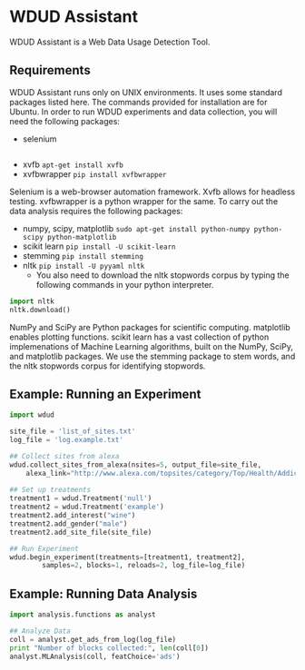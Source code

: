 WDUD Assistant
=========

WDUD Assistant is a Web Data Usage Detection Tool. 

Requirements
-----------
WDUD Assistant runs only on UNIX environments. It uses some standard packages listed here. The commands provided for installation are for Ubuntu.
In order to run WDUD experiments and data collection, you will need the following packages:

  - selenium
```pip install selenium
```
  - xvfb ```apt-get install xvfb```
  - xvfbwrapper ```pip install xvfbwrapper```

Selenium is a web-browser automation framework. Xvfb allows for headless testing. xvfbwrapper is a python wrapper for the same. To carry out the data analysis requires the following packages:
  - numpy, scipy, matplotlib ```sudo apt-get install python-numpy python-scipy python-matplotlib```
  - scikit learn ```pip install -U scikit-learn```
  - stemming ```pip install stemming```
  - nltk ```pip install -U pyyaml nltk```
     - You also need to download the nltk stopwords corpus by typing the following commands in your python interpreter. 
```python
import nltk
nltk.download()
``` 

NumPy and SciPy are Python packages for scientific computing. matplotlib enables plotting functions. scikit learn has a vast collection of python implemenations of Machine Learning algorithms, built on the NumPy, SciPy, and matplotlib packages. We use the stemming package to stem words, and the nltk stopwords corpus for identifying stopwords.

Example: Running an Experiment
-----------

```python
import wdud

site_file = 'list_of_sites.txt'
log_file = 'log.example.txt'

## Collect sites from alexa
wdud.collect_sites_from_alexa(nsites=5, output_file=site_file, 
	alexa_link="http://www.alexa.com/topsites/category/Top/Health/Addictions/Substance_Abuse")
	
## Set up treatments
treatment1 = wdud.Treatment('null')
treatment2 = wdud.Treatment('example')
treatment2.add_interest("wine")
treatment2.add_gender("male")
treatment2.add_site_file(site_file)

## Run Experiment
wdud.begin_experiment(treatments=[treatment1, treatment2], 
        samples=2, blocks=1, reloads=2, log_file=log_file)
```

Example: Running Data Analysis
----------
```python
import analysis.functions as analyst

## Analyze Data
coll = analyst.get_ads_from_log(log_file)
print "Number of blocks collected:", len(coll[0])
analyst.MLAnalysis(coll, featChoice='ads')
```